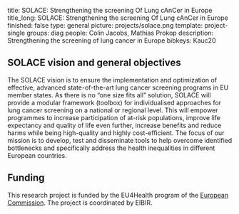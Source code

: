 title: SOLACE: Strengthening the screening Of Lung cAnCer in Europe
title_long: SOLACE: Strengthening the screening Of Lung cAnCer in Europe
finished: false
type: general
picture: projects/solace.png
template: project-single
groups: diag
people: Colin Jacobs, Mathias Prokop
description: Strengthening the screening of lung cancer in Europe
bibkeys: Kauc20

## SOLACE vision and general objectives
The SOLACE vision is to ensure the implementation and optimization of effective, advanced state-of-the-art lung cancer screening programs in EU member states. As there is no “one size fits all” solution, SOLACE will provide a modular framework (toolbox) for individualised approaches for lung cancer screening on a national or regional level. This will empower programmes to increase participation of at-risk populations, improve life expectancy and quality of life even further, increase benefits and reduce harms while being high-quality and highly cost-efficient. The focus of our mission is to develop, test and disseminate tools to help overcome identified bottlenecks and specifically address the health inequalities in different European countries.


## Funding
This research project is funded by the EU4Health program of the [European Commission](https://commission.europa.eu/index_en). The project is coordinated by EIBIR.
